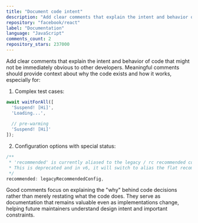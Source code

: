 ```yaml
---
title: "Document code intent"
description: "Add clear comments that explain the intent and behavior of code that might not be immediately obvious to other developers. Meaningful comments should provide context about why the code exists and how it works."
repository: "facebook/react"
label: "Documentation"
language: "JavaScript"
comments_count: 2
repository_stars: 237000
---
```


Add clear comments that explain the intent and behavior of code that might not be immediately obvious to other developers. Meaningful comments should provide context about why the code exists and how it works, especially for:

1. Complex test cases:
```javascript
await waitForAll([
  'Suspend! [Hi]', 
  'Loading...', 
  
  // pre-warming
  'Suspend! [Hi]'
]);
```

2. Configuration options with special status:
```javascript
/**
 * 'recommended' is currently aliased to the legacy / rc recommended config to maintain backwards compatibility.
 * This is deprecated and in v6, it will switch to alias the flat recommended config.
 */
recommended: legacyRecommendedConfig,
```

Good comments focus on explaining the "why" behind code decisions rather than merely restating what the code does. They serve as documentation that remains valuable even as implementations change, helping future maintainers understand design intent and important constraints.